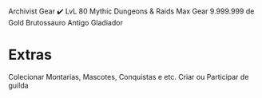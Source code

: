 Archivist Gear ✔️
LvL 80 
Mythic Dungeons & Raids
Max Gear 
9.999.999 de Gold
Brutossauro Antigo
Gladiador

# Extras

Colecionar Montarias, Mascotes, Conquistas e etc.
Criar ou Participar de guilda